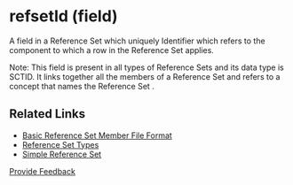 # refsetId (field)

A field in a Reference Set which uniquely Identifier which refers to the component to which a row in the Reference Set applies.

Note: This field is present in all types of Reference Sets and its data type is SCTID. It links together all the members of a Reference Set and refers to a concept that names the Reference Set .

## Related Links

* [Basic Reference Set Member File Format](../../../reference-set-release-file-specification/5.1.1-basic-reference-set-member-file-format.md)
* [Reference Set Types](<../../../5 reference-set-release-files-specification/5.2 reference-set-types/>)
* [Simple Reference Set](<../../../5 reference-set-release-files-specification/5.2 reference-set-types/5.2.1 content-reference-sets/5.2.1.1-simple-reference-set.md>)






<a href="https://docs.google.com/forms/d/e/1FAIpQLScTmbZIf0UEQwYDkY27EEWBkaiYkHSbR0_9DmFrMLXoQLyL7Q/viewform?usp=pp_url&entry.1767247133=Release+File+Specification&entry.670899847=refsetId%20%28field%29" class="button primary">Provide Feedback</a>
